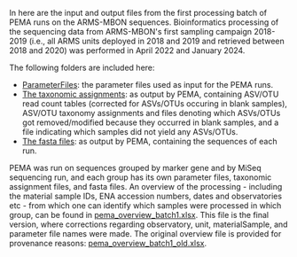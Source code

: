 In here are the input and output files from the first processing batch of PEMA runs on the ARMS-MBON sequences. Bioinformatics processing of the sequencing data from ARMS-MBON's first sampling campaign 2018-2019 (i.e., all ARMS units deployed in 2018 and 2019 and retrieved between 2018 and 2020) was performed in April 2022 and January 2024. 

The following folders are included here:
* [ParameterFiles](https://github.com/arms-mbon/data_workspace/tree/main/analysis_data/from_pema/processing_batch1/parameter_files): the parameter files used as input for the PEMA runs. 
* [The taxonomic assignments](https://github.com/arms-mbon/data_workspace/tree/main/analysis_data/from_pema/processing_batch1/taxonomic_assignments): as output by PEMA, containing ASV/OTU read count tables (corrected for ASVs/OTUs occuring in blank samples), ASV/OTU taxonomy assignments and files denoting which ASVs/OTUs got removed/modified because they occurred in blank samples, and a file indicating which samples did not yield any ASVs/OTUs.
* [The fasta files](https://github.com/arms-mbon/data_workspace/tree/main/analysis_data/from_pema/processing_batch1/fasta): as output by PEMA, containing the sequences of each run.

PEMA was run on sequences grouped by marker gene and by MiSeq sequencing run, and each group has its own parameter files, taxonomic assignment files, and fasta files. An overview of the processing - including the material sample IDs, ENA accession numbers, dates and observatories etc - from which one can identify which samples were processed in which group, can be found in 
[pema_overview_batch1.xlsx](https://github.com/arms-mbon/data_workspace/blob/main/analysis_data/from_pema/processing_batch1/pema_overview_batch1.xlsx). This file is the final version, where corrections regarding observatory, unit, materialSample, and parameter file names were made. The original overview file is provided for provenance reasons: [pema_overview_batch1_old.xlsx](https://github.com/arms-mbon/data_workspace/blob/main/analysis_data/from_pema/processing_batch1/pema_overview_batch1_old.xlsx).
